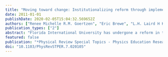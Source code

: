 ```yaml
---
title: "Moving toward change: Institutionalizing reform through implementation of the Learning Assistant model and Open Source Tutorials"
date: 2011-01-01
publishDate: 2020-02-05T15:04:32.569652Z
authors: ["Renee Michelle R.M. Goertzen", "Eric Brewe", "L.H. Laird H Kramer", "Leanne Wells", "David Jones"]
publication_types: ["2"]
abstract: "Florida International University has undergone a reform in the introductory physics classes by focusing on the laboratory component of these classes. We present results from the secondary implementation of two research-based instructional strategies: the implementation of the Learning Assistant model as developed by the University of Colorado at Boulder and the Open Source Tutorial curriculum developed at the University of Maryland, College Park. We examine the results of the Force Concept Inventory (FCI) for introductory students over five years (n=872) and find that the mean raw gain of students in transformed lab sections was 0.243, while the mean raw gain of the traditional labs was 0.159, with a Cohen's d effect size of 0.59. Average raw gains on the FCI were 0.243 for Hispanic students and 0.213 for women in the transformed labs, indicating that these reforms are not widening the gaps between underrepresented student groups and majority groups. Our results illustrate how research-based instructional strategies can be successfully implemented in a physics department with minimal department engagement and in a sustainable manner.Published by the American Physical Society under the terms of the Creative Commons Attribution 3.0 License. Further distribution of this work must maintain attribution to the author(s) and the published article's title, journal citation, and DOI."
featured: false
publication: "*Physical Review Special Topics - Physics Education Research*"
doi: "10.1103/PhysRevSTPER.7.020105"
---
```


